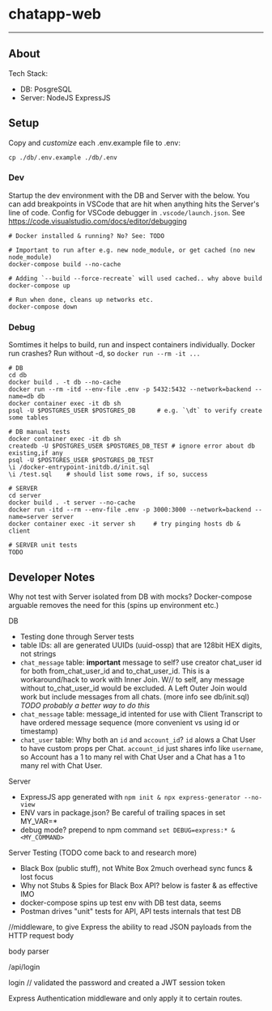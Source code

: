 # chatapp-web

------------------------------------------------------------------

## About

Tech Stack:
- DB: PosgreSQL
- Server: NodeJS ExpressJS

## Setup

Copy and *customize* each .env.example file to .env:
```
cp ./db/.env.example ./db/.env
```

### Dev

Startup the dev environment with the DB and Server with the below. You can add 
breakpoints in VSCode that are hit when anything hits the Server's line of code.
Config for VSCode debugger in `.vscode/launch.json`.
See https://code.visualstudio.com/docs/editor/debugging

```
# Docker installed & running? No? See: TODO

# Important to run after e.g. new node_module, or get cached (no new node_module)
docker-compose build --no-cache

# Adding `--build --force-recreate` will used cached.. why above build
docker-compose up

# Run when done, cleans up networks etc.
docker-compose down
```

### Debug

Somtimes it helps to build, run and inspect containers individually. Docker run crashes? Run without -d, so `docker run --rm -it ...`

```
# DB
cd db
docker build . -t db --no-cache
docker run --rm -itd --env-file .env -p 5432:5432 --network=backend --name=db db
docker container exec -it db sh
psql -U $POSTGRES_USER $POSTGRES_DB      # e.g. `\dt` to verify create some tables

# DB manual tests
docker container exec -it db sh
createdb -U $POSTGRES_USER $POSTGRES_DB_TEST # ignore error about db existing,if any
psql -U $POSTGRES_USER $POSTGRES_DB_TEST
\i /docker-entrypoint-initdb.d/init.sql
\i /test.sql    # should list some rows, if so, success

# SERVER
cd server
docker build . -t server --no-cache
docker run -itd --rm --env-file .env -p 3000:3000 --network=backend --name=server server
docker container exec -it server sh     # try pinging hosts db & client

# SERVER unit tests
TODO

```


## Developer Notes

Why not test with Server isolated from DB with mocks? Docker-compose arguable removes the need for this (spins up environment etc.)

DB
- Testing done through Server tests
- table IDs: all are generated UUIDs (uuid-ossp) that are 128bit HEX digits, not strings
- `chat_message` table: **important** message to self? use creator chat_user id for both from_chat_user_id and to_chat_user_id. This is a workaround/hack to work with Inner Join. W// to self, any message without to_chat_user_id would be excluded. A Left Outer Join would work but include messages from all chats. (more info see db/init.sql) *TODO probably a better way to do this*
- `chat_message` table: message_id intented for use with Client Transcript to have ordered message sequence (more convenient vs using id or timestamp)
- `chat_user` table: Why both an `id` and `account_id`? `id` alows a Chat User to have custom props per Chat. `account_id` just shares info like `username`, so Account has a 1 to many rel with Chat User and a Chat has a 1 to many rel  with Chat User.

Server
- ExpressJS app generated with `npm init & npx express-generator --no-view`
- ENV vars in package.json? Be careful of trailing spaces in set MY_VAR=*
- debug mode? prepend to npm command `set DEBUG=express:* & <MY_COMMAND>`

Server Testing (TODO come back to and research more)
- Black Box (public stuff), not White Box 2much overhead sync funcs & lost focus
- Why not Stubs & Spies for Black Box API? below is faster & as effective IMO
- docker-compose spins up test env with DB test data, seems 
- Postman drives "unit" tests for API, API tests internals that test DB





>>>>>>>>>>>>>>>>>>>>

//middleware, to give Express the ability to read JSON payloads from the HTTP request body

body parser

/api/login

login
// validated the password and created a JWT session token


Express Authentication middleware and only apply it to certain routes.